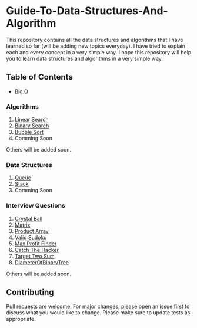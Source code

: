 # Guide-To-Data-Structures-And-Algorithm

This repository contains all the data structures and algorithms that I have learned so far (will be adding new topics everyday). I have tried to explain each and every concept in a very simple way. I hope this repository will help you to learn data structures and algorithms in a very simple way.

## Table of Contents

- [Big O](https://github.com/BinayakJha/Guide-To-Data-Structures-And-Algorithm/blob/main/1-BigO.md)
### Algorithms

1) [Linear Search](https://github.com/BinayakJha/Guide-To-Data-Structures-And-Algorithm/blob/main/algorithms/1.LinearSearch/LinearSearch.md)
2) [Binary Search](https://github.com/BinayakJha/Guide-To-Data-Structures-And-Algorithm/blob/main/algorithms/2.BinarySearch/BinarySearch.md)
3) [Bubble Sort](https://github.com/BinayakJha/Guide-To-Data-Structures-And-Algorithm/tree/main/algorithms/3.BubbleSort/BubbleSort.md)
4) Comming Soon

Others will be added soon.


### Data Structures

1) [Queue](https://github.com/BinayakJha/Guide-To-Data-Structures-And-Algorithm/blob/main/DataStructures/Queue/Queue.md)
2) [Stack](https://github.com/BinayakJha/Guide-To-Data-Structures-And-Algorithm/blob/main/DataStructures/Stack/Stack.md)
3) Comming Soon

### Interview Questions

1) [Crystal Ball](https://github.com/BinayakJha/Guide-To-Data-Structures-And-Algorithm/blob/main/InterviewQuestions/crystalBall)
2) [ Matrix](https://github.com/BinayakJha/Guide-To-Data-Structures-And-Algorithm/blob/main/InterviewQuestions/Matrix)
3) [Product Array](https://github.com/BinayakJha/Guide-To-Data-Structures-And-Algorithm/blob/main/InterviewQuestions/ProductArray)
4) [Valid Sudoku](https://github.com/BinayakJha/Guide-To-Data-Structures-And-Algorithm/blob/main/InterviewQuestions/ValidSudokuBoard)
5) [Max Profit Finder](https://github.com/BinayakJha/Guide-To-Data-Structures-And-Algorithm/blob/main/InterviewQuestions/MaxProfit)
6) [Catch The Hacker](https://github.com/BinayakJha/Guide-To-Data-Structures-And-Algorithm/blob/main/InterviewQuestions/CatchTheHacker)
7) [Target Two Sum](https://github.com/BinayakJha/Guide-To-Data-Structures-And-Algorithm/blob/main/InterviewQuestions/TargetTwoSum)
8) [DiameterOfBinaryTree](https://github.com/BinayakJha/Guide-To-Data-Structures-And-Algorithm/blob/main/InterviewQuestions/DiameterOfBinaryTree)

Others will be added soon.

## Contributing

Pull requests are welcome. For major changes, please open an issue first to discuss what you would like to change.
Please make sure to update tests as appropriate. 
